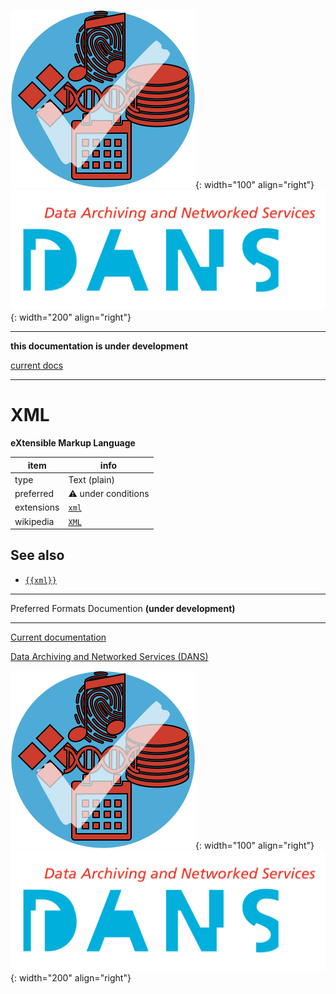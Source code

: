 ![img](../images/formats.png){: width="100" align="right"}
![img](../images/DANS.png){: width="200" align="right"}

---

**this documentation is under development**

[current docs]({{preferredFormats}})

---



# XML

**eXtensible Markup Language**

item | info
--- | ---
type | Text (plain)
preferred | ⚠️ under conditions
extensions | [`xml`](../extensions/xml.md)
wikipedia | [`XML`]({{wikipedia}}/XML)



## See also
*   [`{{xml}}`]({{xml}})




---

Preferred Formats Documention **(under development)**

---

[Current documentation]({{preferredFormats}})

[Data Archiving and Networked Services (DANS)]({{dans}})

![img](../images/formats.png){: width="100" align="right"}
![img](../images/DANS.png){: width="200" align="right"}
